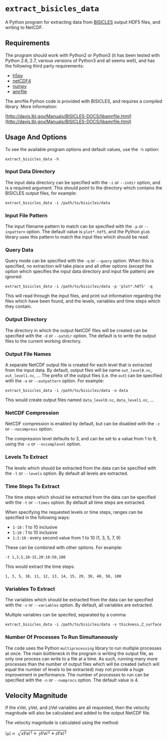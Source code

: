 # `extract_bisicles_data`

A Python program for extracting data from
[BISICLES](http://davis.lbl.gov/Manuals/BISICLES-DOCS/) output HDF5 files, and
writing to NetCDF.

## Requirements

The program should work with Python2 or Python3 (it has been tested with Python
2.6, 2.7, various versions of Python3 and all seems well), and has the
following third party requirements:

  * [h5py](https://www.h5py.org/)
  * [netCDF4](https://github.com/Unidata/netcdf4-python)
  * [numpy](https://numpy.org/)
  * [amrfile](http://davis.lbl.gov/Manuals/BISICLES-DOCS/libamrfile.html#python)

The amrfile Python code is provided with BISICLES, and requires a compiled
library. More information:

[http://davis.lbl.gov/Manuals/BISICLES-DOCS/libamrfile.html](http://davis.lbl.gov/Manuals/BISICLES-DOCS/libamrfile.html)

## Usage And Options

To see the available program options and default values, use the `-h` option:

```
extract_bisicles_data -h
```

### Input Data Directory

The input data directory can be specified with the `-i` or `--indir` option,
and is a required argument. This should point to the directory which contains
the BISICLES output files, for example:

```
extract_bisicles_data -i /path/to/bisicles/data
```

### Input File Pattern

The input filename pattern to match can be specified with the `-p` or
`--inpattern` option. The default value is `plot*.hdf5`, and the Python `glob`
library uses this pattern to match the input files which should be read.

### Query Data

Query mode can be specified with the `-q` or `--query` option. When this is
specified, no extraction will take place and all other options (except the
option which specifies the input data directory and input file pattern) are ignored:

```
extract_bisicles_data -i /path/to/bisicles/data -p 'plot*.hdf5' -q
```

This will read through the input files, and print out information regarding the
files which have been found, and the levels, variables and time steps which
they contain.

### Output Directory

The directory in which the output NetCDF files will be created can be specified
with the `-d` or `--outdir` option. The default is to write the output files to
the current working directory.

### Output File Names

A separate NetCDF output file is created for each level that is extracted from
the input data. By default, output files will be name `out_level0.nc`,
`out_level1.nc`, ... The prefix of the output files (i.e. the `out`) can be
specified with the `-o` or `--outpattern` option. For example:

```
extract_bisicles_data -i /path/to/bisicles/data -o data
```

This would create output files named `data_level0.nc`, `data_level1.nc`, ...

### NetCDF Compression

NetCDF compression is enabled by default, but can be disabled with the `-z` or
`--nocompress` option.

The compression level defaults to 3, and can be set to a value from 1 to 9,
using the `-x` or `--nccomplevel` option.

### Levels To Extract

The levels which should be extracted from the data can be specified with the
`-l` or `--levels` option. By default all levels are extracted.

### Time Steps To Extract

The time steps which should be extracted from the data can be specified with the
`-t` or `--times` option. By default all time steps are extracted.

When specifying the requested levels or time steps, ranges can be specified in
the following ways:

  * `1-10` : 1 to 10 inclusive
  * `1:10` : 1 to 10 inclusive
  * `1:2:10` : every second value from 1 to 10 (1, 3, 5, 7, 9)

These can be combined with other options. For example:

```
-t 1,3,5,10-15,20:10:50,100
```

This would extract the time steps:

```
1, 3, 5, 10, 11, 12, 13, 14, 15, 20, 30, 40, 50, 100
```

### Variables To Extract

The variables which should be extracted from the data can be specified with the
`-v` or `--variables` option. By default, all variables are extracted.

Multiple variables can be specifed, separated by a comma:

```
extract_bisicles_data -i /path/to/bisicles/data -v thickness,Z_surface
```

### Number Of Processes To Run Simultaneously

The code uses the Python `multiprocessing` library to run multiple processes at
once. The main bottleneck in the program is writing the output file, as only
one process can write to a file at a time. As such, running many more processes
than the number of output files which will be created (which will equal the
number of levels to be extracted) may not provide a huge improvement in
performance. The number of processes to run can be specified with the `-n` or
`--numprocs` option. The default value is 4.

## Velocity Magnitude

If the xVel, yVel, and zVel variables are all requested, then the velocity magnitude will also be calculated and added to the output NetCDF file.

The velocity magnitude is calculated using the method:

![velocity magnitude formula](velocity_magnitude.png "velocity magnitude formula")
